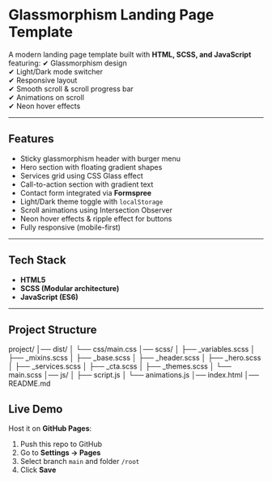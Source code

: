 # Glassmorphism Landing Page Template

A modern landing page template built with **HTML, SCSS, and JavaScript** featuring:
✔ Glassmorphism design  
✔ Light/Dark mode switcher  
✔ Responsive layout  
✔ Smooth scroll & scroll progress bar  
✔ Animations on scroll  
✔ Neon hover effects

---

## Features

- Sticky glassmorphism header with burger menu
- Hero section with floating gradient shapes
- Services grid using CSS Glass effect
- Call-to-action section with gradient text
- Contact form integrated via **Formspree**
- Light/Dark theme toggle with `localStorage`
- Scroll animations using Intersection Observer
- Neon hover effects & ripple effect for buttons
- Fully responsive (mobile-first)

---

## Tech Stack

- **HTML5**
- **SCSS (Modular architecture)**
- **JavaScript (ES6)**

---

## Project Structure

project/
│── dist/
│ └── css/main.css
│── scss/
│ ├── \_variables.scss
│ ├── \_mixins.scss
│ ├── \_base.scss
│ ├── \_header.scss
│ ├── \_hero.scss
│ ├── \_services.scss
│ ├── \_cta.scss
│ ├── \_themes.scss
│ └── main.scss
│── js/
│ ├── script.js
│ └── animations.js
│── index.html
│── README.md

## Live Demo

Host it on **GitHub Pages**:

1. Push this repo to GitHub
2. Go to **Settings → Pages**
3. Select branch `main` and folder `/root`
4. Click **Save**
